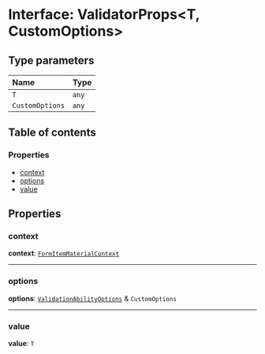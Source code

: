 # Interface: ValidatorProps\<T, CustomOptions>

## Type parameters

| Name | Type |
| :------ | :------ |
| `T` | `any` |
| `CustomOptions` | `any` |

## Table of contents

### Properties

* [context](/auto-docs/form-core/interfaces/ValidatorProps.md#context)
* [options](/auto-docs/form-core/interfaces/ValidatorProps.md#options)
* [value](/auto-docs/form-core/interfaces/ValidatorProps.md#value)

## Properties

### context

**context**: [`FormItemMaterialContext`](/auto-docs/form-core/interfaces/FormItemMaterialContext.md)

***

### options

**options**: [`ValidationAbilityOptions`](/auto-docs/form-core/interfaces/ValidationAbilityOptions.md) & `CustomOptions`

***

### value

**value**: `T`
